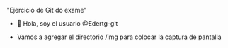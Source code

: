 "Ejercicio de Git do exame"

 - 👋 Hola, soy el usuario @Edertg-git
 
 -	Vamos a agregar el directorio /img para colocar la captura de pantalla

